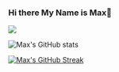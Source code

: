 ### Hi there My Name is Max👋

![](https://komarev.com/ghpvc/?username=max-paul&color=blueviolet)

![Max's GitHub stats](https://github-readme-stats.vercel.app/api?username=max-paul&count_private=true&hide=contribs,prs,issues)


[![Max's GitHub Streak](http://github-readme-streak-stats.herokuapp.com?user=max-paul&theme=dark&background=000000)](https://git.io/streak-stats)


